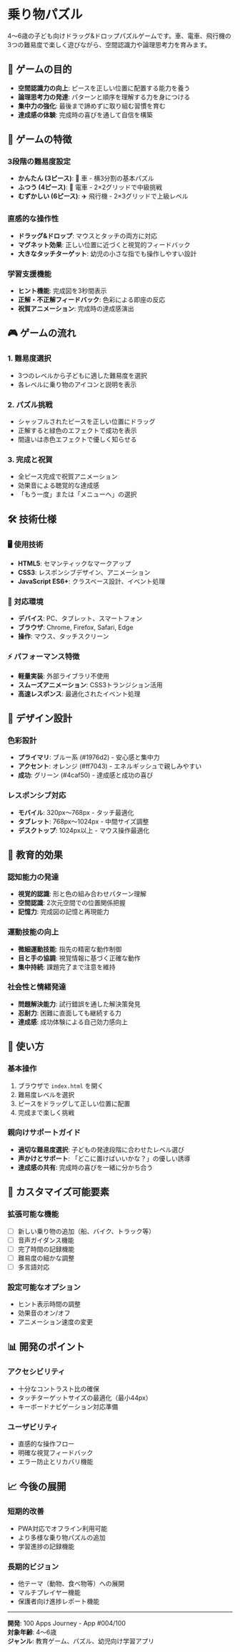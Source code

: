 # 乗り物パズル

4〜6歳の子ども向けドラッグ&ドロップパズルゲームです。車、電車、飛行機の3つの難易度で楽しく遊びながら、空間認識力や論理思考力を育みます。

## 🎯 ゲームの目的

- **空間認識力の向上**: ピースを正しい位置に配置する能力を養う
- **論理思考力の発達**: パターンと順序を理解する力を身につける
- **集中力の強化**: 最後まで諦めずに取り組む習慣を育む
- **達成感の体験**: 完成時の喜びを通して自信を構築

## 🚗 ゲームの特徴

### 3段階の難易度設定
- **かんたん (3ピース)**: 🚗 車 - 横3分割の基本パズル
- **ふつう (4ピース)**: 🚂 電車 - 2×2グリッドで中級挑戦
- **むずかしい (6ピース)**: ✈️ 飛行機 - 2×3グリッドで上級レベル

### 直感的な操作性
- **ドラッグ&ドロップ**: マウスとタッチの両方に対応
- **マグネット効果**: 正しい位置に近づくと視覚的フィードバック
- **大きなタッチターゲット**: 幼児の小さな指でも操作しやすい設計

### 学習支援機能
- **ヒント機能**: 完成図を3秒間表示
- **正解・不正解フィードバック**: 色彩による即座の反応
- **祝賀アニメーション**: 完成時の達成感演出

## 🎮 ゲームの流れ

### 1. 難易度選択
- 3つのレベルから子どもに適した難易度を選択
- 各レベルに乗り物のアイコンと説明を表示

### 2. パズル挑戦
- シャッフルされたピースを正しい位置にドラッグ
- 正解すると緑色のエフェクトで成功を表示
- 間違いは赤色エフェクトで優しく知らせる

### 3. 完成と祝賀
- 全ピース完成で祝賀アニメーション
- 効果音による聴覚的な達成感
- 「もう一度」または「メニューへ」の選択

## 🛠 技術仕様

### 🖥️ 使用技術
- **HTML5**: セマンティックなマークアップ
- **CSS3**: レスポンシブデザイン、アニメーション
- **JavaScript ES6+**: クラスベース設計、イベント処理

### 📱 対応環境
- **デバイス**: PC、タブレット、スマートフォン
- **ブラウザ**: Chrome, Firefox, Safari, Edge
- **操作**: マウス、タッチスクリーン

### ⚡ パフォーマンス特徴
- **軽量実装**: 外部ライブラリ不使用
- **スムーズアニメーション**: CSS3トランジション活用
- **高速レスポンス**: 最適化されたイベント処理

## 🎨 デザイン設計

### 色彩設計
- **プライマリ**: ブルー系 (#1976d2) - 安心感と集中力
- **アクセント**: オレンジ (#ff7043) - エネルギッシュで親しみやすい
- **成功**: グリーン (#4caf50) - 達成感と成功の喜び

### レスポンシブ対応
- **モバイル**: 320px〜768px - タッチ最適化
- **タブレット**: 768px〜1024px - 中間サイズ調整
- **デスクトップ**: 1024px以上 - マウス操作最適化

## 🧠 教育的効果

### 認知能力の発達
- **視覚的認識**: 形と色の組み合わせパターン理解
- **空間認識**: 2次元空間での位置関係把握
- **記憶力**: 完成図の記憶と再現能力

### 運動技能の向上
- **微細運動技能**: 指先の精密な動作制御
- **目と手の協調**: 視覚情報に基づく正確な動作
- **集中持続**: 課題完了まで注意を維持

### 社会性と情緒発達
- **問題解決能力**: 試行錯誤を通した解決策発見
- **忍耐力**: 困難に直面しても継続する力
- **達成感**: 成功体験による自己効力感向上

## 🚀 使い方

### 基本操作
1. ブラウザで `index.html` を開く
2. 難易度レベルを選択
3. ピースをドラッグして正しい位置に配置
4. 完成まで楽しく挑戦

### 親向けサポートガイド
- **適切な難易度選択**: 子どもの発達段階に合わせたレベル選び
- **声かけとサポート**: 「どこに置けばいいかな？」の優しい誘導
- **達成感の共有**: 完成時の喜びを一緒に分かち合う

## 🔧 カスタマイズ可能要素

### 拡張可能な機能
- [ ] 新しい乗り物の追加（船、バイク、トラック等）
- [ ] 音声ガイダンス機能
- [ ] 完了時間の記録機能
- [ ] 難易度の細かな調整
- [ ] 多言語対応

### 設定可能なオプション
- ヒント表示時間の調整
- 効果音のオン/オフ
- アニメーション速度の変更

## 📊 開発のポイント

### アクセシビリティ
- 十分なコントラスト比の確保
- タッチターゲットサイズの最適化（最小44px）
- キーボードナビゲーション対応準備

### ユーザビリティ
- 直感的な操作フロー
- 明確な視覚フィードバック
- エラー防止とリカバリ機能

## 📈 今後の展開

### 短期的改善
- PWA対応でオフライン利用可能
- より多様な乗り物パズルの追加
- 学習進捗の記録機能

### 長期的ビジョン
- 他テーマ（動物、食べ物等）への展開
- マルチプレイヤー機能
- 保護者向け進捗レポート機能

---

**開発**: 100 Apps Journey - App #004/100  
**対象年齢**: 4〜6歳  
**ジャンル**: 教育ゲーム、パズル、幼児向け学習アプリ